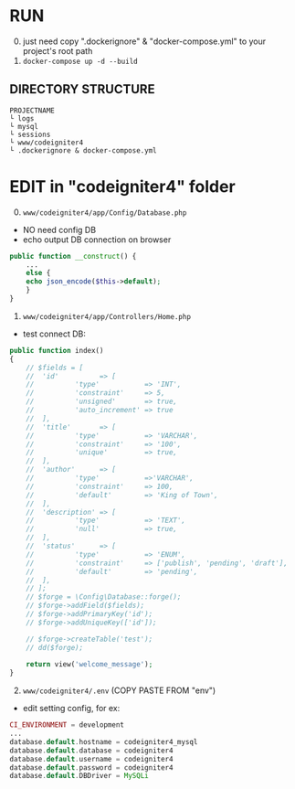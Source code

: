 # RUN
0. just need copy ".dockerignore" & "docker-compose.yml" to your project's root path
1. `docker-compose up -d --build`

DIRECTORY STRUCTURE
-------------------

    PROJECTNAME
    └ logs
    └ mysql
    └ sessions
    └ www/codeigniter4
    └ .dockerignore & docker-compose.yml

# EDIT in "codeigniter4" folder
0. `www/codeigniter4/app/Config/Database.php`
+ NO need config DB
+ echo output DB connection on browser
```php
public function __construct() {
    ...
    else {
	echo json_encode($this->default);
    }
}
```

1. `www/codeigniter4/app/Controllers/Home.php`
+ test connect DB:
```php
public function index()
{
    // $fields = [
    // 	'id'          => [
    // 			'type'           => 'INT',
    // 			'constraint'     => 5,
    // 			'unsigned'       => true,
    // 			'auto_increment' => true
    // 	],
    // 	'title'       => [
    // 			'type'           => 'VARCHAR',
    // 			'constraint'     => '100',
    // 			'unique'         => true,
    // 	],
    // 	'author'      => [
    // 			'type'           =>'VARCHAR',
    // 			'constraint'     => 100,
    // 			'default'        => 'King of Town',
    // 	],
    // 	'description' => [
    // 			'type'           => 'TEXT',
    // 			'null'           => true,
    // 	],
    // 	'status'      => [
    // 			'type'           => 'ENUM',
    // 			'constraint'     => ['publish', 'pending', 'draft'],
    // 			'default'        => 'pending',
    // 	],
    // ];
    // $forge = \Config\Database::forge();
    // $forge->addField($fields);
    // $forge->addPrimaryKey('id');
    // $forge->addUniqueKey(['id']);

    // $forge->createTable('test');
    // dd($forge);
    
    return view('welcome_message');
}
```

2. `www/codeigniter4/.env` (COPY PASTE FROM "env")
+ edit setting config, for ex:
```php
CI_ENVIRONMENT = development
...
database.default.hostname = codeigniter4_mysql
database.default.database = codeigniter4
database.default.username = codeigniter4
database.default.password = codeigniter4
database.default.DBDriver = MySQLi
```
